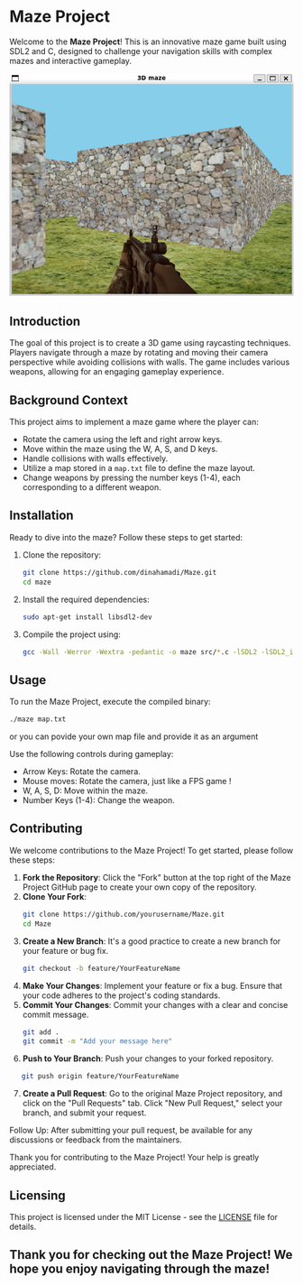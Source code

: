 # Maze Project

Welcome to the **Maze Project**! This is an innovative maze game built using SDL2 and C, designed to challenge your navigation skills with complex mazes and interactive gameplay.

![Maze Screenshot](maze-screenshot.png)

## Introduction

The goal of this project is to create a 3D game using raycasting techniques. Players navigate through a maze by rotating and moving their camera perspective while avoiding collisions with walls. The game includes various weapons, allowing for an engaging gameplay experience.

## Background Context

This project aims to implement a maze game where the player can:
- Rotate the camera using the left and right arrow keys.
- Move within the maze using the W, A, S, and D keys.
- Handle collisions with walls effectively.
- Utilize a map stored in a `map.txt` file to define the maze layout.
- Change weapons by pressing the number keys (1-4), each corresponding to a different weapon.

## Installation

Ready to dive into the maze? Follow these steps to get started:

1. Clone the repository:
   ```bash
   git clone https://github.com/dinahamadi/Maze.git
   cd maze

2. Install the required dependencies:
   ```bash
   sudo apt-get install libsdl2-dev

3. Compile the project using:
   ```bash
   gcc -Wall -Werror -Wextra -pedantic -o maze src/*.c -lSDL2 -lSDL2_image -lm

## Usage
To run the Maze Project, execute the compiled binary:
   ```bash
   ./maze map.txt
   ```
or you can povide your own map file and provide it as an argument

Use the following controls during gameplay:

- Arrow Keys: Rotate the camera.
- Mouse moves: Rotate the camera, just like a FPS game !
- W, A, S, D: Move within the maze.
- Number Keys (1-4): Change the weapon.

## Contributing

We welcome contributions to the Maze Project! To get started, please follow these steps:

1. **Fork the Repository**: Click the "Fork" button at the top right of the Maze Project GitHub page to create your own copy of the repository.
2. **Clone Your Fork**:
   ```bash
   git clone https://github.com/yourusername/Maze.git
   cd Maze

3. **Create a New Branch**: It's a good practice to create a new branch for your feature or bug fix.   
   ```bash
   git checkout -b feature/YourFeatureName

4. **Make Your Changes**: Implement your feature or fix a bug. Ensure that your code adheres to the project's coding standards.
5. **Commit Your Changes**: Commit your changes with a clear and concise commit message.
   ```bash
   git add .
   git commit -m "Add your message here"

6. **Push to Your Branch**: Push your changes to your forked repository.
```bash
   git push origin feature/YourFeatureName
```

7. **Create a Pull Request**: Go to the original Maze Project repository, and click on the "Pull Requests" tab. Click "New Pull Request," select your branch, and submit your request.

Follow Up: After submitting your pull request, be available for any discussions or feedback from the maintainers.

Thank you for contributing to the Maze Project! Your help is greatly appreciated.

## Licensing

This project is licensed under the MIT License - see the [LICENSE](LICENSE) file for details.

## Thank you for checking out the Maze Project! We hope you enjoy navigating through the maze!